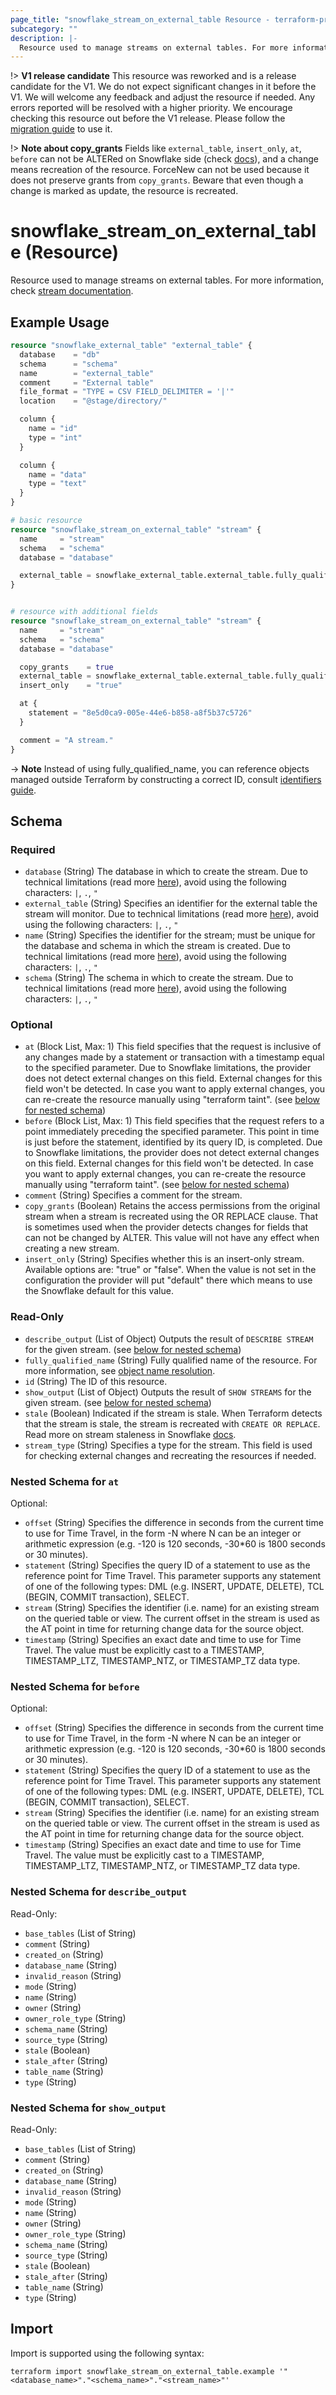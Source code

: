 ```yaml
---
page_title: "snowflake_stream_on_external_table Resource - terraform-provider-snowflake"
subcategory: ""
description: |-
  Resource used to manage streams on external tables. For more information, check stream documentation https://docs.snowflake.com/en/sql-reference/sql/create-stream.
---
```


!> **V1 release candidate** This resource was reworked and is a release candidate for the V1. We do not expect significant changes in it before the V1. We will welcome any feedback and adjust the resource if needed. Any errors reported will be resolved with a higher priority. We encourage checking this resource out before the V1 release. Please follow the [migration guide](https://github.com/Snowflake-Labs/terraform-provider-snowflake/blob/main/MIGRATION_GUIDE.md#v0960--v0970) to use it.

!> **Note about copy_grants** Fields like `external_table`, `insert_only`, `at`, `before` can not be ALTERed on Snowflake side (check [docs](https://docs.snowflake.com/en/sql-reference/sql/alter-stream)), and a change means recreation of the resource. ForceNew can not be used because it does not preserve grants from `copy_grants`. Beware that even though a change is marked as update, the resource is recreated.

# snowflake_stream_on_external_table (Resource)

Resource used to manage streams on external tables. For more information, check [stream documentation](https://docs.snowflake.com/en/sql-reference/sql/create-stream).

## Example Usage

```terraform
resource "snowflake_external_table" "external_table" {
  database    = "db"
  schema      = "schema"
  name        = "external_table"
  comment     = "External table"
  file_format = "TYPE = CSV FIELD_DELIMITER = '|'"
  location    = "@stage/directory/"

  column {
    name = "id"
    type = "int"
  }

  column {
    name = "data"
    type = "text"
  }
}

# basic resource
resource "snowflake_stream_on_external_table" "stream" {
  name     = "stream"
  schema   = "schema"
  database = "database"

  external_table = snowflake_external_table.external_table.fully_qualified_name
}


# resource with additional fields
resource "snowflake_stream_on_external_table" "stream" {
  name     = "stream"
  schema   = "schema"
  database = "database"

  copy_grants    = true
  external_table = snowflake_external_table.external_table.fully_qualified_name
  insert_only    = "true"

  at {
    statement = "8e5d0ca9-005e-44e6-b858-a8f5b37c5726"
  }

  comment = "A stream."
}
```
-> **Note** Instead of using fully_qualified_name, you can reference objects managed outside Terraform by constructing a correct ID, consult [identifiers guide](https://registry.terraform.io/providers/Snowflake-Labs/snowflake/latest/docs/guides/identifiers#new-computed-fully-qualified-name-field-in-resources).
<!-- TODO(SNOW-1634854): include an example showing both methods-->

<!-- schema generated by tfplugindocs -->
## Schema

### Required

- `database` (String) The database in which to create the stream. Due to technical limitations (read more [here](https://github.com/Snowflake-Labs/terraform-provider-snowflake/blob/main/docs/technical-documentation/identifiers_rework_design_decisions.md#known-limitations-and-identifier-recommendations)), avoid using the following characters: `|`, `.`, `"`
- `external_table` (String) Specifies an identifier for the external table the stream will monitor. Due to technical limitations (read more [here](https://github.com/Snowflake-Labs/terraform-provider-snowflake/blob/main/docs/technical-documentation/identifiers_rework_design_decisions.md#known-limitations-and-identifier-recommendations)), avoid using the following characters: `|`, `.`, `"`
- `name` (String) Specifies the identifier for the stream; must be unique for the database and schema in which the stream is created. Due to technical limitations (read more [here](https://github.com/Snowflake-Labs/terraform-provider-snowflake/blob/main/docs/technical-documentation/identifiers_rework_design_decisions.md#known-limitations-and-identifier-recommendations)), avoid using the following characters: `|`, `.`, `"`
- `schema` (String) The schema in which to create the stream. Due to technical limitations (read more [here](https://github.com/Snowflake-Labs/terraform-provider-snowflake/blob/main/docs/technical-documentation/identifiers_rework_design_decisions.md#known-limitations-and-identifier-recommendations)), avoid using the following characters: `|`, `.`, `"`

### Optional

- `at` (Block List, Max: 1) This field specifies that the request is inclusive of any changes made by a statement or transaction with a timestamp equal to the specified parameter. Due to Snowflake limitations, the provider does not detect external changes on this field. External changes for this field won't be detected. In case you want to apply external changes, you can re-create the resource manually using "terraform taint". (see [below for nested schema](#nestedblock--at))
- `before` (Block List, Max: 1) This field specifies that the request refers to a point immediately preceding the specified parameter. This point in time is just before the statement, identified by its query ID, is completed.  Due to Snowflake limitations, the provider does not detect external changes on this field. External changes for this field won't be detected. In case you want to apply external changes, you can re-create the resource manually using "terraform taint". (see [below for nested schema](#nestedblock--before))
- `comment` (String) Specifies a comment for the stream.
- `copy_grants` (Boolean) Retains the access permissions from the original stream when a stream is recreated using the OR REPLACE clause. That is sometimes used when the provider detects changes for fields that can not be changed by ALTER. This value will not have any effect when creating a new stream.
- `insert_only` (String) Specifies whether this is an insert-only stream. Available options are: "true" or "false". When the value is not set in the configuration the provider will put "default" there which means to use the Snowflake default for this value.

### Read-Only

- `describe_output` (List of Object) Outputs the result of `DESCRIBE STREAM` for the given stream. (see [below for nested schema](#nestedatt--describe_output))
- `fully_qualified_name` (String) Fully qualified name of the resource. For more information, see [object name resolution](https://docs.snowflake.com/en/sql-reference/name-resolution).
- `id` (String) The ID of this resource.
- `show_output` (List of Object) Outputs the result of `SHOW STREAMS` for the given stream. (see [below for nested schema](#nestedatt--show_output))
- `stale` (Boolean) Indicated if the stream is stale. When Terraform detects that the stream is stale, the stream is recreated with `CREATE OR REPLACE`. Read more on stream staleness in Snowflake [docs](https://docs.snowflake.com/en/user-guide/streams-intro#data-retention-period-and-staleness).
- `stream_type` (String) Specifies a type for the stream. This field is used for checking external changes and recreating the resources if needed.

<a id="nestedblock--at"></a>
### Nested Schema for `at`

Optional:

- `offset` (String) Specifies the difference in seconds from the current time to use for Time Travel, in the form -N where N can be an integer or arithmetic expression (e.g. -120 is 120 seconds, -30*60 is 1800 seconds or 30 minutes).
- `statement` (String) Specifies the query ID of a statement to use as the reference point for Time Travel. This parameter supports any statement of one of the following types: DML (e.g. INSERT, UPDATE, DELETE), TCL (BEGIN, COMMIT transaction), SELECT.
- `stream` (String) Specifies the identifier (i.e. name) for an existing stream on the queried table or view. The current offset in the stream is used as the AT point in time for returning change data for the source object.
- `timestamp` (String) Specifies an exact date and time to use for Time Travel. The value must be explicitly cast to a TIMESTAMP, TIMESTAMP_LTZ, TIMESTAMP_NTZ, or TIMESTAMP_TZ data type.


<a id="nestedblock--before"></a>
### Nested Schema for `before`

Optional:

- `offset` (String) Specifies the difference in seconds from the current time to use for Time Travel, in the form -N where N can be an integer or arithmetic expression (e.g. -120 is 120 seconds, -30*60 is 1800 seconds or 30 minutes).
- `statement` (String) Specifies the query ID of a statement to use as the reference point for Time Travel. This parameter supports any statement of one of the following types: DML (e.g. INSERT, UPDATE, DELETE), TCL (BEGIN, COMMIT transaction), SELECT.
- `stream` (String) Specifies the identifier (i.e. name) for an existing stream on the queried table or view. The current offset in the stream is used as the AT point in time for returning change data for the source object.
- `timestamp` (String) Specifies an exact date and time to use for Time Travel. The value must be explicitly cast to a TIMESTAMP, TIMESTAMP_LTZ, TIMESTAMP_NTZ, or TIMESTAMP_TZ data type.


<a id="nestedatt--describe_output"></a>
### Nested Schema for `describe_output`

Read-Only:

- `base_tables` (List of String)
- `comment` (String)
- `created_on` (String)
- `database_name` (String)
- `invalid_reason` (String)
- `mode` (String)
- `name` (String)
- `owner` (String)
- `owner_role_type` (String)
- `schema_name` (String)
- `source_type` (String)
- `stale` (Boolean)
- `stale_after` (String)
- `table_name` (String)
- `type` (String)


<a id="nestedatt--show_output"></a>
### Nested Schema for `show_output`

Read-Only:

- `base_tables` (List of String)
- `comment` (String)
- `created_on` (String)
- `database_name` (String)
- `invalid_reason` (String)
- `mode` (String)
- `name` (String)
- `owner` (String)
- `owner_role_type` (String)
- `schema_name` (String)
- `source_type` (String)
- `stale` (Boolean)
- `stale_after` (String)
- `table_name` (String)
- `type` (String)

## Import

Import is supported using the following syntax:

```shell
terraform import snowflake_stream_on_external_table.example '"<database_name>"."<schema_name>"."<stream_name>"'
```

